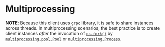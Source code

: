 # Multiprocessing

**NOTE**: Because this client uses [`grpc`](https://grpc.github.io/grpc/python/grpc.html#module-grpc) library, it is safe to
share instances across threads. In multiprocessing scenarios, the best
practice is to create client instances *after* the invocation of
[`os.fork()`](https://python.readthedocs.io/en/latest/library/os.html#os.fork) by [`multiprocessing.pool.Pool`](https://python.readthedocs.io/en/latest/library/multiprocessing.html#multiprocessing.pool.Pool) or
[`multiprocessing.Process`](https://python.readthedocs.io/en/latest/library/multiprocessing.html#multiprocessing.Process).

